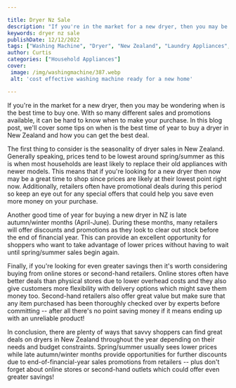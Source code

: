 ```yaml
---

title: Dryer Nz Sale
description: "If you're in the market for a new dryer, then you may be wondering when is the best time to buy one. With so many different sales ...learn more"
keywords: dryer nz sale
publishDate: 12/12/2022
tags: ["Washing Machine", "Dryer", "New Zealand", "Laundry Appliances", "Buy Appliance"]
author: Curtis
categories: ["Household Appliances"]
cover: 
 image: /img/washingmachine/387.webp
 alt: 'cost effective washing machine ready for a new home'

---
```


If you're in the market for a new dryer, then you may be wondering when is the best time to buy one. With so many different sales and promotions available, it can be hard to know when to make your purchase. In this blog post, we'll cover some tips on when is the best time of year to buy a dryer in New Zealand and how you can get the best deal.

The first thing to consider is the seasonality of dryer sales in New Zealand. Generally speaking, prices tend to be lowest around spring/summer as this is when most households are least likely to replace their old appliances with newer models. This means that if you're looking for a new dryer then now may be a great time to shop since prices are likely at their lowest point right now. Additionally, retailers often have promotional deals during this period so keep an eye out for any special offers that could help you save even more money on your purchase. 

Another good time of year for buying a new dryer in NZ is late autumn/winter months (April-June). During these months, many retailers will offer discounts and promotions as they look to clear out stock before the end of financial year. This can provide an excellent opportunity for shoppers who want to take advantage of lower prices without having to wait until spring/summer sales begin again. 

Finally, if you're looking for even greater savings then it's worth considering buying from online stores or second-hand retailers. Online stores often have better deals than physical stores due to lower overhead costs and they also give customers more flexibility with delivery options which might save them money too. Second-hand retailers also offer great value but make sure that any item purchased has been thoroughly checked over by experts before committing -- after all there's no point saving money if it means ending up with an unreliable product! 

In conclusion, there are plenty of ways that savvy shoppers can find great deals on dryers in New Zealand throughout the year depending on their needs and budget constraints. Spring/summer usually sees lower prices while late autumn/winter months provide opportunities for further discounts due to end-of-financial-year sales promotions from retailers -- plus don't forget about online stores or second-hand outlets which could offer even greater savings!
